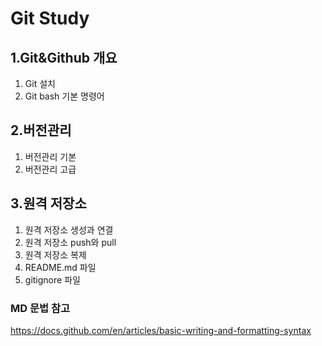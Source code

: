 # Git Study

## 1.Git&Github 개요
1) Git 설치
2) Git bash 기본 명령어

## 2.버전관리
1) 버전관리 기본
2) 버전관리 고급

## 3.원격 저장소
1) 원격 저장소 생성과 연결
2) 원격 저장소 push와 pull
3) 원격 저장소 복제
4) README.md 파일
5) gitignore 파일

### MD 문법 참고
https://docs.github.com/en/articles/basic-writing-and-formatting-syntax

